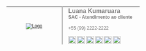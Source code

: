 <table style="width:450px;height:100px;font-size:9pt;font-family:calibri,sans-serif">
    <tbody>
        <tr>
            <td style="width:133px;text-align: center;border-right: 2px solid #7C7B7B;">
                <a href="http://librecode.coop/">
                    <img alt="Logo" src="https://i.ibb.co/TYQc5xG/logo.png">
                </a>
            </td>
            <td style="width:181px;vertical-align:middle;padding-left: 15px;">
                <span style="font-size:16px;font-weight:bold;color:#7C7B7B;padding-bottom:10px;line-height:17px">
                    Luana Kumaruara
                </span>
                <br>
                <span style="font-size:12px;font-weight:bold;color:#7C7B7B;padding-bottom:10px;line-height:16px;">
                    SAC - Atendimento ao cliente
                </span>
                <br>
                <br>
                <a href="tel:+559922222222" style="color:#7C7B7B;text-decoration: none;">
                    +55 (99) 2222-2222
                </a>
                <br>
                <br>
                <a href="http://librecode.coop/" target="_blank">
                    <img src="https://i.ibb.co/JqmCCzf/home.png" width="20"
                        height="20" alt="Site"></a><span>&nbsp;</span><a href="https://br.linkedin.com/company/librecode"
                    target="_blank"><img src="https://i.ibb.co/wLPN1Cd/linkedin.png" width="20"
                        height="20" alt="Linkedin"></a><span>&nbsp;</span><a href="https://twitter.com/librecodecoop"
                         target="_blank"><img src="https://i.ibb.co/Lt5wD0W/twitter.png" width="20"
                        height="20" alt="Twitter"></a><span>&nbsp;</span><a href="https://www.instagram.com/librecodecoop/"
                    target="_blank"><img src="https://i.ibb.co/dW7czrb/insta.png" width="20"
                        height="20" alt="Instagram"></a><span>&nbsp;</span><a href="https://github.com/librecodecoop" target="_blank"><img
                        src="https://i.ibb.co/mHJ2Y1N/github.png" width="20" height="20" alt="Github"></a><span>&nbsp;</span><a
                    href="https://t.me/LibreCodeCoop" target="_blank"><img src="https://i.ibb.co/vz5snK0/telegram.png"
                        width="20" height="20" alt="Telegram">
                </a>
            </td>
        </tr>
    </tbody>
</table>
